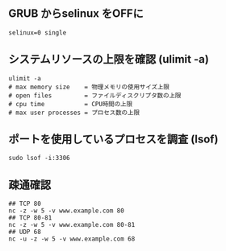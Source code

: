
## GRUB からselinux をOFFに

```
selinux=0 single
```
## システムリソースの上限を確認 (ulimit -a)

```
ulimit -a
# max memory size    = 物理メモリの使用サイズ上限
# open files         = ファイルディスクリプタ数の上限
# cpu time           = CPU時間の上限
# max user processes = プロセス数の上限
```

## ポートを使用しているプロセスを調査 (lsof)

```
sudo lsof -i:3306
```

## 疎通確認

```
## TCP 80
nc -z -w 5 -v www.example.com 80
## TCP 80-81
nc -z -w 5 -v www.example.com 80-81
## UDP 68
nc -u -z -w 5 -v www.example.com 68
```

